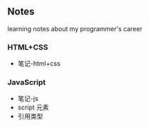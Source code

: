 ## Notes
learning notes about my  programmer's career
### HTML+CSS
- 笔记-html+css
### JavaScript
- 笔记-js
- script 元素
- 引用类型